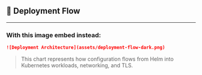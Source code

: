 ## 🧭 Deployment Flow

---

### With this image embed instead:

```markdown
![Deployment Architecture](assets/deployment-flow-dark.png)

```

> This chart represents how configuration flows from Helm into Kubernetes workloads, networking, and TLS.

